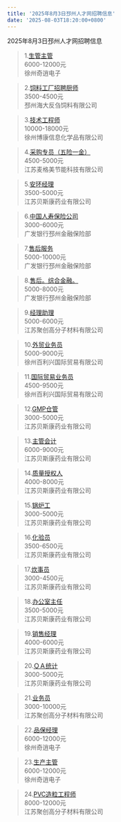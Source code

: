 ```yaml
---
title: '2025年8月3日邳州人才网招聘信息'
date: '2025-08-03T18:20:00+0800'
---
```

2025年8月3日邳州人才网招聘信息
<!--more-->
>1.[生管主管](https://www.pzhr.com/job/18901.html)<br>
>6000-12000元<br>
>徐州奇逍电子

>2.[饲料工厂招聘厨师](https://www.pzhr.com/job/18869.html)<br>
>3500-4500元<br>
>邳州海大反刍饲料有限公司

>3.[技术工程师](https://www.pzhr.com/job/18883.html)<br>
>10000-18000元<br>
>徐州博康信息化学品有限公司

>4.[采购专员（五险一金）](https://www.pzhr.com/job/15410.html)<br>
>4500-5000元<br>
>江苏麦格美节能科技有限公司

>5.[安环经理](https://www.pzhr.com/job/18898.html)<br>
>3500-5000元<br>
>江苏贝斯康药业有限公司

>6.[中国人寿保险公司](https://www.pzhr.com/job/18356.html)<br>
>3000-6000元<br>
>广发银行邳州金融保险部

>7.[售后服务](https://www.pzhr.com/job/18085.html)<br>
>5000-10000元<br>
>广发银行邳州金融保险部

>8.[售后。综合金融。](https://www.pzhr.com/job/12978.html)<br>
>5000-8000元<br>
>广发银行邳州金融保险部

>9.[经理助理](https://www.pzhr.com/job/18906.html)<br>
>5000-6000元<br>
>江苏聚创高分子材料有限公司

>10.[外贸业务员](https://www.pzhr.com/job/9232.html)<br>
>5000-9000元<br>
>徐州百利兴国际贸易有限公司

>11.[国际贸易业务员](https://www.pzhr.com/job/10171.html)<br>
>4500-9500元<br>
>徐州百利兴国际贸易有限公司

>12.[GMP仓管](https://www.pzhr.com/job/17982.html)<br>
>3000-5000元<br>
>江苏贝斯康药业有限公司

>13.[主管会计](https://www.pzhr.com/job/16760.html)<br>
>6000-9000元<br>
>江苏贝斯康药业有限公司

>14.[质量授权人](https://www.pzhr.com/job/17718.html)<br>
>4000-8000元<br>
>江苏贝斯康药业有限公司

>15.[锅炉工](https://www.pzhr.com/job/16378.html)<br>
>3000-5000元<br>
>江苏贝斯康药业有限公司

>16.[化验员](https://www.pzhr.com/job/16376.html)<br>
>3500-6500元<br>
>江苏贝斯康药业有限公司

>17.[炊事员](https://www.pzhr.com/job/17578.html)<br>
>3000-4500元<br>
>江苏贝斯康药业有限公司

>18.[办公室主任](https://www.pzhr.com/job/14704.html)<br>
>3500-5000元<br>
>江苏贝斯康药业有限公司

>19.[销售经理](https://www.pzhr.com/job/16160.html)<br>
>4000-6000元<br>
>江苏贝斯康药业有限公司

>20.[ＱＡ统计](https://www.pzhr.com/job/10690.html)<br>
>3000-5000元<br>
>江苏贝斯康药业有限公司

>21.[业务员](https://www.pzhr.com/job/18615.html)<br>
>3000-10000元<br>
>江苏聚创高分子材料有限公司

>22.[品保经理](https://www.pzhr.com/job/18879.html)<br>
>6000-12000元<br>
>徐州奇逍电子

>23.[生产主管](https://www.pzhr.com/job/18880.html)<br>
>6000-12000元<br>
>徐州奇逍电子

>24.[PVC造粒工程师](https://www.pzhr.com/job/18889.html)<br>
>8000-12000元<br>
>江苏聚创高分子材料有限公司

